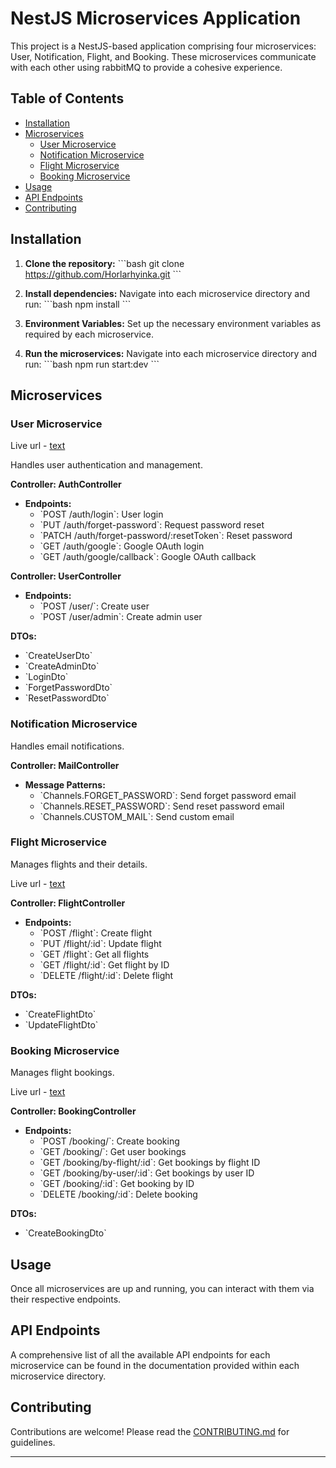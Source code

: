 
# NestJS Microservices Application

This project is a NestJS-based application comprising four microservices: User, Notification, Flight, and Booking. These microservices communicate with each other using rabbitMQ to provide a cohesive experience.

## Table of Contents

- [Installation](#installation)
- [Microservices](#microservices)
  - [User Microservice](#user-microservice)
  - [Notification Microservice](#notification-microservice)
  - [Flight Microservice](#flight-microservice)
  - [Booking Microservice](#booking-microservice)
- [Usage](#usage)
- [API Endpoints](#api-endpoints)
- [Contributing](#contributing)

## Installation

1. **Clone the repository:**
    \`\`\`bash
    git clone https://github.com/Horlarhyinka.git
    \`\`\`

2. **Install dependencies:**
    Navigate into each microservice directory and run:
    \`\`\`bash
    npm install
    \`\`\`

3. **Environment Variables:**
    Set up the necessary environment variables as required by each microservice.

4. **Run the microservices:**
    Navigate into each microservice directory and run:
    \`\`\`bash
    npm run start:dev
    \`\`\`

## Microservices

### User Microservice

Live url - [text](https://thriller-user.onrender.com)

Handles user authentication and management.

**Controller: AuthController**
- **Endpoints:**
  - \`POST /auth/login\`: User login
  - \`PUT /auth/forget-password\`: Request password reset
  - \`PATCH /auth/forget-password/:resetToken\`: Reset password
  - \`GET /auth/google\`: Google OAuth login
  - \`GET /auth/google/callback\`: Google OAuth callback

**Controller: UserController**
- **Endpoints:**
  - \`POST /user/\`: Create user
  - \`POST /user/admin\`: Create admin user

**DTOs:**
- \`CreateUserDto\`
- \`CreateAdminDto\`
- \`LoginDto\`
- \`ForgetPasswordDto\`
- \`ResetPasswordDto\`

### Notification Microservice

Handles email notifications.

**Controller: MailController**
- **Message Patterns:**
  - \`Channels.FORGET_PASSWORD\`: Send forget password email
  - \`Channels.RESET_PASSWORD\`: Send reset password email
  - \`Channels.CUSTOM_MAIL\`: Send custom email

### Flight Microservice

Manages flights and their details.

Live url - [text](https://thriller-flight.onrender.com)

**Controller: FlightController**
- **Endpoints:**
  - \`POST /flight\`: Create flight
  - \`PUT /flight/:id\`: Update flight
  - \`GET /flight\`: Get all flights
  - \`GET /flight/:id\`: Get flight by ID
  - \`DELETE /flight/:id\`: Delete flight

**DTOs:**
- \`CreateFlightDto\`
- \`UpdateFlightDto\`

### Booking Microservice

Manages flight bookings.

Live url - [text](https://thriller-booking.onrender.com)

**Controller: BookingController**
- **Endpoints:**
  - \`POST /booking/\`: Create booking
  - \`GET /booking/\`: Get user bookings
  - \`GET /booking/by-flight/:id\`: Get bookings by flight ID
  - \`GET /booking/by-user/:id\`: Get bookings by user ID
  - \`GET /booking/:id\`: Get booking by ID
  - \`DELETE /booking/:id\`: Delete booking

**DTOs:**
- \`CreateBookingDto\`

## Usage

Once all microservices are up and running, you can interact with them via their respective endpoints.

## API Endpoints

A comprehensive list of all the available API endpoints for each microservice can be found in the documentation provided within each microservice directory.

## Contributing

Contributions are welcome! Please read the [CONTRIBUTING.md](CONTRIBUTING.md) for guidelines.

---
